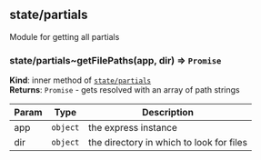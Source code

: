<a name="module_state/partials"></a>

## state/partials
Module for getting all partials

<a name="module_state/partials..getFilePaths"></a>

### state/partials~getFilePaths(app, dir) ⇒ <code>Promise</code>
**Kind**: inner method of [<code>state/partials</code>](#module_state/partials)  
**Returns**: <code>Promise</code> - gets resolved with an array of path strings  

| Param | Type | Description |
| --- | --- | --- |
| app | <code>object</code> | the express instance |
| dir | <code>object</code> | the directory in which to look for files |

